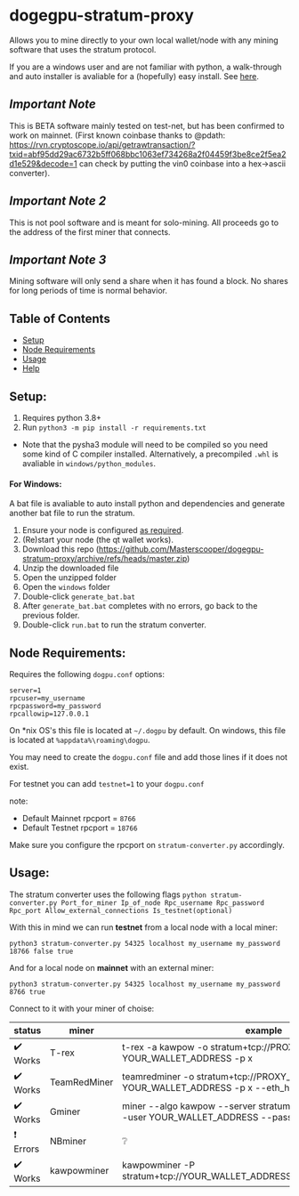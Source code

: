 # dogegpu-stratum-proxy
Allows you to mine directly to your own local wallet/node with any mining software that uses the stratum protocol.

If you are a windows user and are not familiar with python, a walk-through and auto installer is avaliable for a (hopefully) easy install. See [here](#windows).

## *Important Note*
This is BETA software mainly tested on test-net, but has been confirmed to work on mainnet. (First known coinbase thanks to @pdath: https://rvn.cryptoscope.io/api/getrawtransaction/?txid=abf95dd29ac6732b5ff068bbc1063ef734268a2f04459f3be8ce2f5ea2d1e529&decode=1 can check by putting the vin0 coinbase into a hex->ascii converter).

## *Important Note 2*
This is not pool software and is meant for solo-mining. All proceeds go to the address of the first miner that connects.

## *Important Note 3*
Mining software will only send a share when it has found a block. No shares for long periods of time is normal behavior.

## Table of Contents  
- [Setup](#setup)
- [Node Requirements](#node)
- [Usage](#usage)
- [Help](#help)

<a name="setup"/>

## Setup:

1. Requires python 3.8+
2. Run `python3 -m pip install -r requirements.txt`
  - Note that the pysha3 module will need to be compiled so you need some kind of C compiler installed. Alternatively, a precompiled `.whl` is avaliable in `windows/python_modules`.

<a name="windows"/>

#### For Windows:
A bat file is avaliable to auto install python and dependencies and generate another bat file to run the stratum.
1. Ensure your node is configured [as required](#node).
2. (Re)start your node (the qt wallet works).
3. Download this repo (https://github.com/Masterscooper/dogegpu-stratum-proxy/archive/refs/heads/master.zip)
4. Unzip the downloaded file
5. Open the unzipped folder
6. Open the `windows` folder
7. Double-click `generate_bat.bat`
8. After `generate_bat.bat` completes with no errors, go back to the previous folder.
9. Double-click `run.bat` to run the stratum converter.

<a name="node"/>

## Node Requirements:

Requires the following `dogpu.conf` options:
```
server=1
rpcuser=my_username
rpcpassword=my_password
rpcallowip=127.0.0.1
```
On *nix OS's this file is located at `~/.dogpu` by default. On windows, this file is located at `%appdata%\roaming\dogpu`.

You may need to create the `dogpu.conf` file and add those lines if it does not exist.

For testnet you can add `testnet=1` to your `dogpu.conf`

note:
- Default Mainnet rpcport = `8766`
- Default Testnet rpcport = `18766`

Make sure you configure the rpcport on `stratum-converter.py` accordingly.

<a name="usage"/>

## Usage:
The stratum converter uses the following flags `python stratum-converter.py Port_for_miner Ip_of_node Rpc_username Rpc_password Rpc_port Allow_external_connections Is_testnet(optional)` 

With this in mind we can run **testnet** from a local node with a local miner:
```
python3 stratum-converter.py 54325 localhost my_username my_password 18766 false true
```
And for a local node on **mainnet** with an external miner:
```
python3 stratum-converter.py 54325 localhost my_username my_password 8766 true
```

Connect to it with your miner of choise:

| status | miner | example |
| - | - | - |
| :heavy_check_mark: Works | T-rex | t-rex -a kawpow -o stratum+tcp://PROXY_IP:54325 -u YOUR_WALLET_ADDRESS -p x |
| :heavy_check_mark: Works | TeamRedMiner | teamredminer -o stratum+tcp://PROXY_IP:54325 -u YOUR_WALLET_ADDRESS -p x --eth_hash_report=on |
| :heavy_check_mark: Works | Gminer | miner --algo kawpow --server stratum+tcp://PROXY_IP:54325 --user YOUR_WALLET_ADDRESS --pass x |
| :exclamation:   Errors | NBminer | :grey_question: |
| :heavy_check_mark: Works | kawpowminer | kawpowminer -P stratum+tcp://YOUR_WALLET_ADDRESS.worker@PROXY_IP:54325 |

<a name="help"/>


